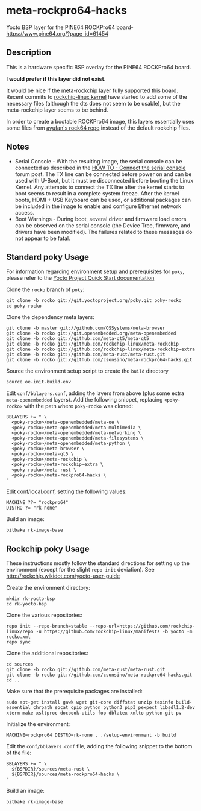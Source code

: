 meta-rockpro64-hacks
====================

Yocto BSP layer for the PINE64 ROCKPro64 board- https://www.pine64.org/?page_id=61454

Description
-----------
This is a hardware specific BSP overlay for the PINE64 ROCKPro64 board.

**I would prefer if this layer did not exist.**

It would be nice if the [meta-rockchip layer](https://github.com/rockchip-linux/meta-rockchip) fully supported this board.  Recent commits to [rockchip-linux kernel](https://github.com/rockchip-linux/kernel) have started to add some of the necessary files (although the dts does not seem to be usable), but the meta-rockchip layer seems to be behind.

In order to create a bootable ROCKPro64 image, this layers essentially uses some files from [ayufan's rock64 repo](https://github.com/ayufan-rock64) instead of the default rockchip files.

Notes
-----
* Serial Console - With the resulting image, the serial console can be connected as described in the [HOW TO - Connect the serial console](https://forum.pine64.org/showthread.php?tid=6387) forum post. The TX line can be connected before power on and can be used with U-Boot, but it must be disconnected before booting the Linux Kernel.  Any attempts to connect the TX line after the kernel starts to boot seems to result in a complete system freeze.  After the kernel boots, HDMI + USB Keyboard can be used, or additional packages can be included in the image to enable and configure Ethernet network access.
* Boot Warnings - During boot, several driver and firmware load errors can be observed on the serial console (the Device Tree, firmware, and drivers have been modified).  The failures related to these messages do not appear to be fatal.

Standard poky Usage
-------------------
For information regarding environment setup and prerequisites for `poky`, please refer to the [Yocto Project Quick Start documentation](https://www.yoctoproject.org/docs/2.4.4/yocto-project-qs/yocto-project-qs.html)

Clone the `rocko` branch of `poky`:
```
git clone -b rocko git://git.yoctoproject.org/poky.git poky-rocko
cd poky-rocko
```

Clone the dependency meta layers:
```
git clone -b master git://github.com/OSSystems/meta-browser
git clone -b rocko git://git.openembedded.org/meta-openembedded
git clone -b rocko git://github.com/meta-qt5/meta-qt5
git clone -b rocko git://github.com/rockchip-linux/meta-rockchip
git clone -b rocko git://github.com/rockchip-linux/meta-rockchip-extra
git clone -b rocko git://github.com/meta-rust/meta-rust.git
git clone -b rocko git://github.com/csonsino/meta-rockpro64-hacks.git
```

Source the environment setup script to create the `build` directory
```
source oe-init-build-env
```

Edit `conf/bblayers.conf`, adding the layers from above (plus some extra `meta-openembedded` layers).  Add the following snippet, replacing `<poky-rocko>` with the path where `poky-rocko` was cloned:
```
BBLAYERS += " \
  <poky-rocko>/meta-openembedded/meta-oe \
  <poky-rocko>/meta-openembedded/meta-multimedia \
  <poky-rocko>/meta-openembedded/meta-networking \
  <poky-rocko>/meta-openembedded/meta-filesystems \
  <poky-rocko>/meta-openembedded/meta-python \
  <poky-rocko>/meta-browser \
  <poky-rocko>/meta-qt5 \
  <poky-rocko>/meta-rockchip \
  <poky-rocko>/meta-rockchip-extra \
  <poky-rocko>/meta-rust \
  <poky-rocko>/meta-rockpro64-hacks \
"
```

Edit conf/local.conf, setting the following values:
```
MACHINE ??= "rockpro64"
DISTRO ?= "rk-none"
```

Build an image:
```
bitbake rk-image-base
```

Rockchip poky Usage
-------------------
These instructions mostly follow the standard directions for setting up the environment (except for the slight `repo init` deviation).  See http://rockchip.wikidot.com/yocto-user-guide

Create the environment directory:
```
mkdir rk-yocto-bsp
cd rk-yocto-bsp
```

Clone the various repositories:
```
repo init --repo-branch=stable --repo-url=https://github.com/rockchip-linux/repo -u https://github.com/rockchip-linux/manifests -b yocto -m rocko.xml
repo sync
```

Clone the additional repositories:
```
cd sources
git clone -b rocko git://github.com/meta-rust/meta-rust.git
git clone -b rocko git://github.com/csonsino/meta-rockpro64-hacks.git
cd ..
```

Make sure that the prerequisite packages are installed:
```
sudo apt-get install gawk wget git-core diffstat unzip texinfo build-essential chrpath socat cpio python python3 pip3 pexpect libsdl1.2-dev xterm make xsltproc docbook-utils fop dblatex xmlto python-git pv
```

Initialize the environment:
```
MACHINE=rockpro64 DISTRO=rk-none . ./setup-environment -b build
```

Edit the `conf/bblayers.conf` file, adding the following snippet to the bottom of the file:
```
BBLAYERS += " \
  ${BSPDIR}/sources/meta-rust \
  ${BSPDIR}/sources/meta-rockpro64-hacks \
"
```

Build an image:
```
bitbake rk-image-base
```
